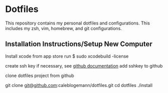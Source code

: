 Dotfiles
==============================

This repository contains my personal dotfiles and configurations.
This includes my zsh, vim, homebrew, and git configurations.

Installation Instructions/Setup New Computer
--------------------------------------------
Install xcode from app store
run $ sudo xcodebuild -license

create ssh key if necessary, see [github documentation](https://help.github.com/articles/connecting-to-github-with-ssh/)
add sshkey to github

clone dotfiles project from github

git clone git@github.com:caleblogemann/dotfiles.git
cd dotfiles
./install

